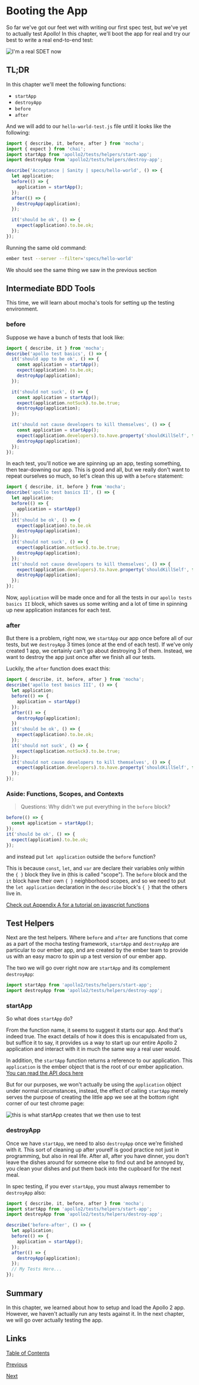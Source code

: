 # Booting the App

So far we've got our feet wet with writing our first spec test, but we've yet to actually test Apollo! In this chapter, we'll boot the app for real and try our best to write a real end-to-end test:

![I'm a real SDET now](/images/booting-the-app/real-boy-now.png)

## TL;DR

In this chapter we'll meet the following functions:

- `startApp`
- `destroyApp`
- `before`
- `after`

And we will add to our `hello-world-test.js` file until it looks like the following:

```javascript
import { describe, it, before, after } from 'mocha';
import { expect } from 'chai';
import startApp from 'apollo2/tests/helpers/start-app';
import destroyApp from 'apollo2/tests/helpers/destroy-app';

describe('Acceptance | Sanity | specs/hello-world', () => {
  let application;
  before(() => {
    application = startApp();
  });
  after(() => {
    destroyApp(application);
  });

  it('should be ok', () => {
    expect(application).to.be.ok;
  });
});
```

Running the same old command:

```zsh
ember test --server --filter='specs/hello-world'
```

We should see the same thing we saw in the previous section

## Intermediate BDD Tools

This time, we will learn about mocha's tools for setting up the testing environment.

### before

Suppose we have a bunch of tests that look like:

```javascript
import { describe, it } from 'mocha';
describe('apollo test basics', () => {
  it('should app to be ok', () => {
    const application = startApp();
    expect(application).to.be.ok;
    destroyApp(application);
  });

  it('should not suck', () => {
    const application = startApp();
    expect(application.notSuck).to.be.true;
    destroyApp(application);
  });

  it('should not cause developers to kill themselves', () => {
    const application = startApp();
    expect(application.developers).to.have.property('shouldKillSelf', false);
    destroyApp(application);
  });
});
```

In each test, you'll notice we are spinning up an app, testing something, then tear-downing our app. This is good and all, but we really don't want to repeat ourselves so much, so let's clean this up with a `before` statement:

```javascript
import { describe, it, before } from 'mocha';
describe('apollo test basics II', () => {
  let application;
  before(() => {
    application = startApp()
  });
  it('should be ok', () => {
    expect(application).to.be.ok
    destroyApp(application);
  });
  it('should not suck', () => {
    expect(application.notSuck).to.be.true;
    destroyApp(application);
  });
  it('should not cause developers to kill themselves', () => {
    expect(application.developers).to.have.property('shouldKillSelf', false);
    destroyApp(application);
  });
});
```

Now, `application` will be made once and for all the tests in our `apollo tests basics II` block, which saves us some writing and a lot of time in spinning up new application instances for each test.

### after

But there is a problem, right now, we `startApp` our app once before all of our tests, but we `destroyApp` 3 times (once at the end of each test). If we've only created 1 app, we certainly can't go about destroying 3 of them. Instead, we want to destroy the app just once after we finish all our tests.

Luckily, the `after` function does exact this:

```javascript
import { describe, it, before, after } from 'mocha';
describe('apollo test basics III', () => {
  let application;
  before(() => {
    application = startApp()
  });
  after(() => {
    destroyApp(application);
  })
  it('should be ok', () => {
    expect(application).to.be.ok;
  });
  it('should not suck', () => {
    expect(application.notSuck).to.be.true;
  });
  it('should not cause developers to kill themselves', () => {
    expect(application.developers).to.have.property('shouldKillSelf', false);
  });
});
```

### Aside: Functions, Scopes, and Contexts

>Questions: Why didn't we put everything in the `before` block?

```javascript
before(() => {
  const application = startApp();
});
it('should be ok', () => {
  expect(application).to.be.ok;
});
```

and instead put `let application` outside the `before` function?

This is because `const`, `let`, and `var` are declare their variables only within the `{ }` block they live in (this is called "scope"). The `before` block and the `it` block have their own `{ }` neighborhood scopes, and so we need to put the `let application` declaration in the `describe` block's `{ }` that the others live in.

[Check out Appendix A for a tutorial on javascript functions](./appendix-a)

## Test Helpers

Next are the test helpers. Where `before` and `after` are functions that come as a part of the mocha testing framework, `startApp` and `destroyApp` are particular to our ember app, and are created by the ember team to provide us with an easy macro to spin up a test version of our ember app.

The two we will go over right now are `startApp` and its complement `destroyApp`:

```javascript
import startApp from 'apollo2/tests/helpers/start-app';
import destroyApp from 'apollo2/tests/helpers/destroy-app';
```
### startApp
So what does `startApp` do? 

From the function name, it seems to suggest it starts our app. And that's indeed true. The exact details of how it does this is encapulsated from us, but suffice it to say, it provides us a way to start up our entire Apollo 2 application and interact with it in much the same way a real user would.

In addition, the `startApp` function returns a reference to our application. This `application` is the ember object that is the root of our ember application. [You can read the API docs here](https://emberjs.com/api/ember/2.15/classes/Ember.Application?show=inherited%2Cprotected%2Cprivate)

But for our purposes, we won't actually be using the `application` object under normal circumstances, instead, the effect of calling `startApp` merely serves the purpose of creating the little app we see at the bottom right corner of our test chrome page:

![this is what startApp creates that we then use to test](/images/booting-the-app/apollo-app-in-testing-2.png)

### destroyApp
Once we have `startApp`, we need to also `destroyApp` once we're finished with it. This sort of cleaning up after yourelf is good practice not just in programming, but also in real life. After all, after you have dinner, you don't leave the dishes around for someone else to find out and be annoyed by, you clean your dishes and put them back into the cupboard for the next meal.

In spec testing, if you ever `startApp`, you must always remember to `destroyApp` also:

```javascript
import { describe, it, before, after } from 'mocha';
import startApp from 'apollo2/tests/helpers/start-app';
import destroyApp from 'apollo2/tests/helpers/destroy-app';

describe('before-after', () => {
  let application;
  before(() => {
    application = startApp();
  });
  after(() => {
    destroyApp(application);
  });
  // My Tests Here...
});
```

## Summary

In this chapter, we learned about how to setup and load the Apollo 2 app. However, we haven't actually run any tests against it. In the next chapter, we will go over actually testing the app.

## Links
[Table of Contents](/)

[Previous](./03-out-first-spec)

[Next](./05-async-testing)
